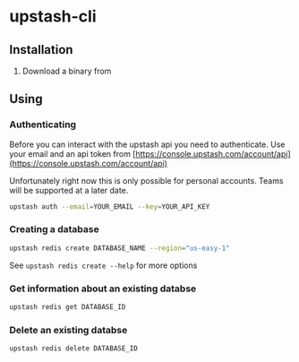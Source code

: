 # upstash-cli

## Installation

1. Download a binary from

## Using

### Authenticating

Before you can interact with the upstash api you need to authenticate.
Use your email and an api token from [https://console.upstash.com/account/api](https://console.upstash.com/account/api)

Unfortunately right now this is only possible for personal accounts. Teams will be supported at a later date.

```bash
upstash auth --email=YOUR_EMAIL --key=YOUR_API_KEY
```



### Creating a database

```bash
upstash redis create DATABASE_NAME --region="us-easy-1"
```

See `upstash redis create --help` for more options

### Get information about an existing databse

```bash
upstash redis get DATABASE_ID
```

### Delete an existing databse

```bash
upstash redis delete DATABASE_ID
```
